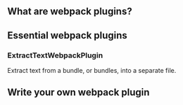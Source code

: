 ## What are webpack plugins?

## Essential webpack plugins

### ExtractTextWebpackPlugin
Extract text from a bundle, or bundles, into a separate file.

## Write your own webpack plugin